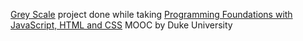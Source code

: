 [Grey Scale](https://codepen.io/krayevska/full/ZeoPKp/) project done while taking [Programming Foundations with JavaScript, HTML and CSS](https://www.coursera.org/learn/duke-programming-web/home/welcome)
MOOC by Duke University
